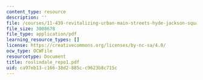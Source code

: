 ```yaml
---
content_type: resource
description: ''
file: /courses/11-439-revitalizing-urban-main-streets-hyde-jackson-square-roslindale-square-boston-spring-2005/ca97eb13c16638d2885cc9623b8c715c_roslindale_repo1.pdf
file_size: 3008678
file_type: application/pdf
learning_resource_types: []
license: https://creativecommons.org/licenses/by-nc-sa/4.0/
ocw_type: OCWFile
resourcetype: Document
title: roslindale_repo1.pdf
uid: ca97eb13-c166-38d2-885c-c9623b8c715c
---
```

